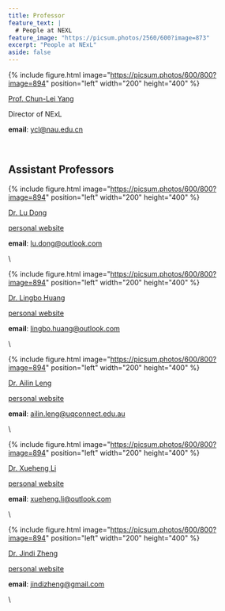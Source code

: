 ```yaml
---
title: Professor
feature_text: |
  # People at NEXL
feature_image: "https://picsum.photos/2560/600?image=873"
excerpt: "People at NExL"
aside: false
---
```



{% include figure.html image="https://picsum.photos/600/800?image=894" position="left" width="200" height="400" %}

[Prof. Chun-Lei Yang](/nexl/people/chun-lei-yang)

Director of NExL

**email**: [ycl@nau.edu.cn](mailto:ycl@nau.edu.cn)

<br>

## Assistant Professors

{% include figure.html image="https://picsum.photos/600/800?image=894" position="left" width="200" height="400" %}

[Dr. Lu Dong](/nexl/people/lu-dong)

[personal website](http://ludong.weebly.com)

**email**: [lu.dong@outlook.com](mailto:lu.dong@outlook.com)


\

{% include figure.html image="https://picsum.photos/600/800?image=894" position="left" width="200" height="400" %}

[Dr. Lingbo Huang](/nexl/people/lingbo-huang)

[personal website](http://lingbohuang.com)

**email**: [lingbo.huang@outlook.com](mailto:lingbo.huang@outlook.com)


\

{% include figure.html image="https://picsum.photos/600/800?image=894" position="left" width="200" height="400" %}

[Dr. Ailin Leng](/nexl/people/ailin-leng)

[personal website](https://sites.google.com/site/ailinlenguq)

**email**: [ailin.leng@uqconnect.edu.au](mailto:ailin.leng@uqconnect.edu.au)


\

{% include figure.html image="https://picsum.photos/600/800?image=894" position="left" width="200" height="400" %}

[Dr. Xueheng Li](/nexl/people/xueheng-li)

[personal website](http://xueheng-li.com)

**email**: [xueheng.li@outlook.com](mailto:xueheng.li@outlook.com)


\

{% include figure.html image="https://picsum.photos/600/800?image=894" position="left" width="200" height="400" %}

[Dr. Jindi Zheng](/nexl/people/jindi-zheng)

[personal website](https://sites.google.com/site/jindizheng)

**email**: [jindizheng@gmail.com](mailto:jindizheng@gmail.com)

\
